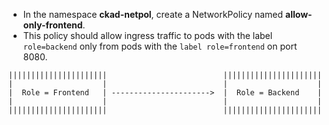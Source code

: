 - In the namespace **ckad-netpol**, create a NetworkPolicy named **allow-only-frontend**.
- This policy should allow ingress traffic to pods with the label `role=backend` only from pods with the `label role=frontend` on port 8080.

```
||||||||||||||||||||||                          ||||||||||||||||||||||
|                    |                          |                    |
|  Role = Frontend   | ---------------------->  |  Role = Backend    |
|                    |                          |                    |
||||||||||||||||||||||                          |||||||||||||||||||||| 
```
